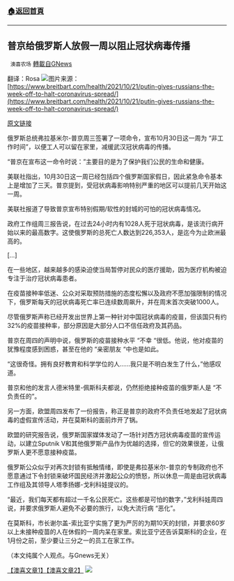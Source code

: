 ###  [:house:返回首頁](https://github.com/ourhimalayas/txt)
---


## 普京给俄罗斯人放假一周以阻止冠状病毒传播
` 澳喜农场` [轉載自GNews](https://gnews.org/zh-hans/1611717/)

翻译：Rosa
![](https://assets.gnews.org/wp-content/uploads/2021/10/GettyImages-1236029766-e1634842494535-640x480-1.jpg)图片来源：
[https://www.breitbart.com/health/2021/10/21/putin-gives-russians-the-week-off-to-halt-coronavirus-spread/](https://www.breitbart.com/health/2021/10/21/putin-gives-russians-the-week-off-to-halt-coronavirus-spread/)


[原文链接](https://www.breitbart.com/health/2021/10/21/putin-gives-russians-the-week-off-to-halt-coronavirus-spread/)

俄罗斯总统弗拉基米尔-普京周三签署了一项命令，宣布10月30日这一周为 “非工作时间”，以便工人可以留在家里，减缓武汉冠状病毒的传播。

“普京在宣布这一命令时说：”主要目的是为了保护我们公民的生命和健康。

美联社指出，10月30日这一周已经包括四个俄罗斯国家假日，因此紧急命令基本上是增加了三天。普京提到，受冠状病毒影响特别严重的地区可以提前几天开始这一周。

美联社报道了导致普京宣布特别假期/软性的封城的可怕的冠状病毒情况。

政府工作组周三报告说，在过去24小时内有1028人死于冠状病毒，是该流行病开始以来的最高数字。这使俄罗斯的总死亡人数达到226,353人，是迄今为止欧洲最高的。

[…]

在一些地区，越来越多的感染迫使当局暂停对民众的医疗援助，因为医疗机构被迫专注于治疗冠状病毒患者。

在疫苗接种率低迷、公众对采取预防措施的态度松懈以及政府不愿加强限制的情况下，俄罗斯每天的冠状病毒死亡率已连续数周飙升，并在周末首次突破1000人。

尽管俄罗斯声称已经开发出世界上第一种针对中国冠状病毒的疫苗，但该国只有约32%的疫苗接种率，部分原因是大部分人口不信任政府及其药品。

普京在周四的声明中说，俄罗斯的疫苗接种水平 “不幸 “很低。他说，他对疫苗的犹豫程度感到困惑，甚至在他的 “亲密朋友 “中也是如此。

“这很奇怪。拥有良好教育和科学学位的人……我只是不明白发生了什么，”他感叹道。

普京和他的发言人德米特里-佩斯科夫都说，仍然拒绝接种疫苗的俄罗斯人是 “不负责任的”。

另一方面，欧盟周四发布了一份报告，称正是普京的政府不负责任地发起了冠状病毒的虚假宣传活动，并在莫斯科的面前炸开了锅。

欧盟的研究报告说，俄罗斯国家媒体发动了一场针对西方冠状病毒疫苗的宣传运动，以建立Sputnik V和其他俄罗斯产品作为优越的选择，但它的效果很差，让俄罗斯人更不愿意接种疫苗。

俄罗斯公众似乎对再次封锁有抵触情绪，即使是弗拉基米尔-普京的专制政府也不愿意通过下令封锁来破坏国民经济并激起公众的愤怒，所以休息一周是由冠状病毒工作组及其领导人塔季扬娜-戈利科娃提议的。

“最近，我们每天都有超过一千名公民死亡。这些都是可怕的数字，”戈利科娃周四说，并要求俄罗斯人避免不必要的旅行，以免大流行病 “恶化”。

在莫斯科，市长谢尔盖-索比亚宁实施了更为严厉的为期10天的封锁，并要求60岁以上未接种疫苗的人在休假的一周内呆在家里。索比亚宁还告诉莫斯科的企业，在1月份之前，至少要让三分之一的员工在家工作。

（本文纯属个人观点。与Gnews无关）

[【澳喜文章1】](https://gnews.org/zh-hans/author/aujenny/)[【澳喜文章2】](https://gnews.org/zh-hans/author/himalaya-australia/)
![](https://assets.gnews.org/wp-content/uploads/2021/10/澳喜图标2-1.jpg)
